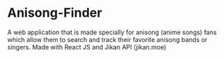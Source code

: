 # Anisong-Finder
A web application that is made specially for anisong (anime songs) fans which allow them to search and track their favorite anisong bands or singers. Made with React JS and Jikan API (jikan.moe)
